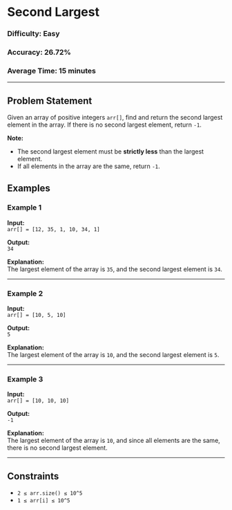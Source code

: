 # Second Largest

### Difficulty:  **Easy**  
### Accuracy: 26.72%  
### Average Time: 15 minutes  

---

## Problem Statement  
Given an array of positive integers `arr[]`, find and return the second largest element in the array. If there is no second largest element, return `-1`.  

**Note:**  
- The second largest element must be **strictly less** than the largest element.  
- If all elements in the array are the same, return `-1`.  

## Examples  

### Example 1  
**Input:**  
`arr[] = [12, 35, 1, 10, 34, 1]`  

**Output:**  
`34`  

**Explanation:**  
The largest element of the array is `35`, and the second largest element is `34`.  

---

### Example 2  
**Input:**  
`arr[] = [10, 5, 10]`  

**Output:**  
`5`  

**Explanation:**  
The largest element of the array is `10`, and the second largest element is `5`.  

---

### Example 3  
**Input:**  
`arr[] = [10, 10, 10]`  

**Output:**  
`-1`  

**Explanation:**  
The largest element of the array is `10`, and since all elements are the same, there is no second largest element.  

---

## Constraints  
- `2 ≤ arr.size() ≤ 10^5`  
- `1 ≤ arr[i] ≤ 10^5`  
